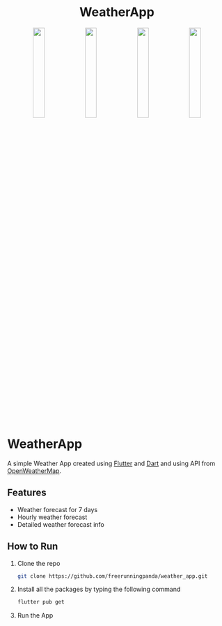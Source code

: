 
<h1 align="center">WeatherApp</h1>

<p align="center">
<img src="https://user-images.githubusercontent.com/91142494/154230355-4a22b4a7-7543-4059-b3c5-fd5f7cd4d166.png" width="23%"></img>
<img src="https://user-images.githubusercontent.com/91142494/154230904-38a6d05e-e086-4695-8e78-25b2a4f46004.png" width="23%"></img>
<img src="https://user-images.githubusercontent.com/91142494/154228650-d813e495-2c3d-40e0-a369-81a3281c24f5.png" width="23%"></img>
<img src="https://user-images.githubusercontent.com/91142494/154228873-6b82482f-9495-4b6a-9d46-6bff39cf657b.png" width="23%"></img>
</p>


# WeatherApp

A simple Weather App created using [Flutter](https://flutter.dev/) and [Dart](https://dart.dev/) and using API from [OpenWeatherMap](https://openweathermap.org/).


## Features

- Weather forecast for 7 days
- Hourly weather forecast
- Detailed weather forecast info


## How to Run

1. Clone the repo
   ```sh
   git clone https://github.com/freerunningpanda/weather_app.git
   ```
2. Install all the packages by typing the following command
   ```sh
   flutter pub get
   ```
3. Run the App
